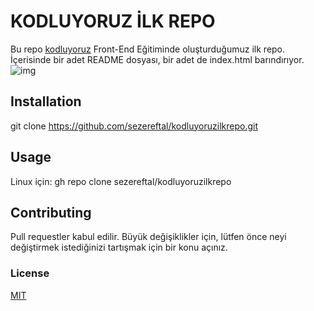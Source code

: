 # KODLUYORUZ İLK REPO
Bu repo [kodluyoruz](https://kodluyoruz.org/) Front-End Eğitiminde oluşturduğumuz ilk repo. İçerisinde bir adet README dosyası, bir adet de index.html barındırıyor.
![img]("C:\Users\eftal\OneDrive\Masaüstü\ss.png")

## Installation
git clone https://github.com/sezereftal/kodluyoruzilkrepo.git

## Usage
Linux için:
gh repo clone sezereftal/kodluyoruzilkrepo

## Contributing
Pull requestler kabul edilir. Büyük değişiklikler için, lütfen önce neyi değiştirmek istediğinizi tartışmak için bir konu açınız.

### License
[MIT](https://choosealicense.com/licenses/mit/)